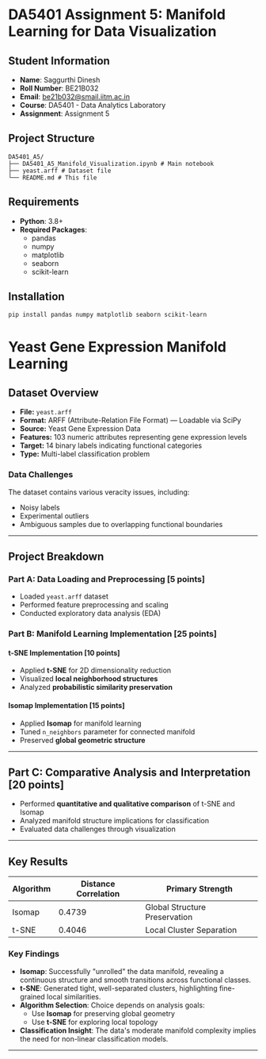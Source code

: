 # DA5401 Assignment 5: Manifold Learning for Data Visualization

## Student Information
- **Name**: Saggurthi Dinesh
- **Roll Number**: BE21B032
- **Email**: be21b032@smail.iitm.ac.in
- **Course**: DA5401 - Data Analytics Laboratory
- **Assignment**: Assignment 5

## Project Structure
```
DA5401_A5/
├── DA5401_A5_Manifold_Visualization.ipynb # Main notebook
├── yeast.arff # Dataset file
└── README.md # This file
```

## Requirements
- **Python**: 3.8+
- **Required Packages**:
  - pandas
  - numpy
  - matplotlib
  - seaborn
  - scikit-learn

## Installation
```bash
pip install pandas numpy matplotlib seaborn scikit-learn
```

# Yeast Gene Expression Manifold Learning

## Dataset Overview

- **File:** `yeast.arff`
- **Format:** ARFF (Attribute-Relation File Format) — Loadable via SciPy
- **Source:** Yeast Gene Expression Data
- **Features:** 103 numeric attributes representing gene expression levels
- **Target:** 14 binary labels indicating functional categories
- **Type:** Multi-label classification problem

### Data Challenges

The dataset contains various veracity issues, including:

- Noisy labels
- Experimental outliers
- Ambiguous samples due to overlapping functional boundaries

---

## Project Breakdown

### Part A: Data Loading and Preprocessing [5 points]

- Loaded `yeast.arff` dataset
- Performed feature preprocessing and scaling
- Conducted exploratory data analysis (EDA)

### Part B: Manifold Learning Implementation [25 points]

#### t-SNE Implementation [10 points]

- Applied **t-SNE** for 2D dimensionality reduction
- Visualized **local neighborhood structures**
- Analyzed **probabilistic similarity preservation**

#### Isomap Implementation [15 points]

- Applied **Isomap** for manifold learning
- Tuned `n_neighbors` parameter for connected manifold
- Preserved **global geometric structure**

---

## Part C: Comparative Analysis and Interpretation [20 points]

- Performed **quantitative and qualitative comparison** of t-SNE and Isomap
- Analyzed manifold structure implications for classification
- Evaluated data challenges through visualization

---

## Key Results

| Algorithm | Distance Correlation | Primary Strength              |
|-----------|----------------------|-------------------------------|
| Isomap    | 0.4739               | Global Structure Preservation |
| t-SNE     | 0.4046               | Local Cluster Separation      |

### Key Findings

- **Isomap**: Successfully "unrolled" the data manifold, revealing a continuous structure and smooth transitions across functional classes.
- **t-SNE**: Generated tight, well-separated clusters, highlighting fine-grained local similarities.
- **Algorithm Selection**: Choice depends on analysis goals:
  - Use **Isomap** for preserving global geometry
  - Use **t-SNE** for exploring local topology
- **Classification Insight**: The data's moderate manifold complexity implies the need for non-linear classification models.
---


